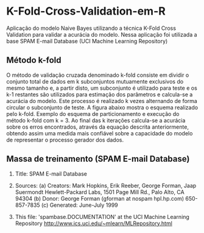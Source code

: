 # K-Fold-Cross-Validation-em-R
Aplicação do modelo Naive Bayes utilizando a técnica K-Fold Cross Validation para validar a acurácia do modelo. Nessa aplicação foi utilizada a base SPAM E-mail Database (UCI Machine Learning Repository)


## Método k-fold ##
O método de validação cruzada denominado k-fold consiste em dividir o conjunto total de dados em k subconjuntos mutuamente exclusivos do mesmo tamanho e, a partir disto, um subconjunto é utilizado para teste e os k-1 restantes são utilizados para estimação dos parâmetros e calcula-se a acurácia do modelo. Este processo é realizado k vezes alternando de forma circular o subconjunto de teste. A figura abaixo mostra o esquema realizado pelo k-fold.
Exemplo do esquema de particionamento e execução do método k-fold com k = 3.
Ao final das k iterações calcula-se a acurácia sobre os erros encontrados, através da equação descrita anteriormente, obtendo assim uma medida mais confiável sobre a capacidade do modelo de representar o processo gerador dos dados.

## Massa de treinamento (SPAM E-mail Database) ##
1. Title:  SPAM E-mail Database

2. Sources:
   (a) Creators: Mark Hopkins, Erik Reeber, George Forman, Jaap Suermondt
        Hewlett-Packard Labs, 1501 Page Mill Rd., Palo Alto, CA 94304
   (b) Donor: George Forman (gforman at nospam hpl.hp.com)  650-857-7835
   (c) Generated: June-July 1999
      
3. This file: 'spambase.DOCUMENTATION' at the UCI Machine Learning Repository
    http://www.ics.uci.edu/~mlearn/MLRepository.html
